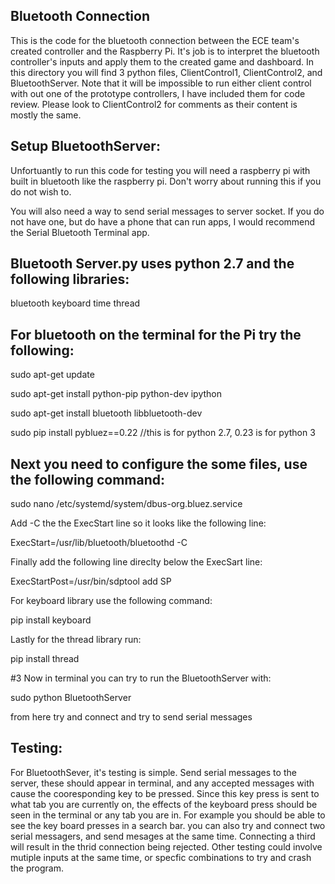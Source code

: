 ## Bluetooth Connection

This is the code for the bluetooth connection between the ECE team's created controller and the Raspberry Pi.
It's job is to interpret the bluetooth controller's inputs and apply them to the created game and dashboard.
In this directory you will find 3 python files, ClientControl1, ClientControl2, and BluetoothServer. Note that
it will be impossible to run either client control with out one of the prototype controllers, I have included
them for code review. Please look to ClientControl2 for comments as their content is mostly the same.  

## Setup BluetoothServer:

Unfortuantly to run this code for testing you will need a raspberry pi with built in bluetooth like the 
raspberry pi. Don't worry about running this if you do not wish to.

You will also need a way to send serial messages to server socket. If you do not have one, but do have a 
phone that can run apps, I would recommend the Serial Bluetooth Terminal app. 


## Bluetooth Server.py uses python 2.7 and the following libraries:

bluetooth
keyboard
time
thread

## For bluetooth on the terminal for the Pi try the following:

sudo apt-get update

sudo apt-get install python-pip python-dev ipython

sudo apt-get install bluetooth libbluetooth-dev

sudo pip install pybluez==0.22   //this is for python 2.7, 0.23 is for python 3

## Next you need to configure the some files, use the following command:

sudo nano /etc/systemd/system/dbus-org.bluez.service

Add -C the the ExecStart line so it looks like the following line:


ExecStart=/usr/lib/bluetooth/bluetoothd -C

Finally add the following line direclty below the ExecSart line:


ExecStartPost=/usr/bin/sdptool add SP


For keyboard library use the following command:


pip install keyboard


Lastly for the thread library run:


pip install thread

#3 Now in terminal you can try to run the BluetoothServer with:

sudo python BluetoothServer

from here try and connect and try to send serial messages


## Testing:

For BluetoothSever, it's testing is simple. Send serial messages to the server, these should appear in terminal,
and any accepted messages with cause the cooresponding key to be pressed. Since this key press is sent to 
what tab you are currently on, the effects of the keyboard press should be seen in the terminal or any tab you are in.
For example you should be able to see the key board presses in a search bar. you can also try and connect two serial
messagers, and send mesages at the same time. Connecting a third will result in the thrid connection being rejected.
Other testing could involve mutiple inputs at the same time, or specfic combinations to try and crash the program.




  
